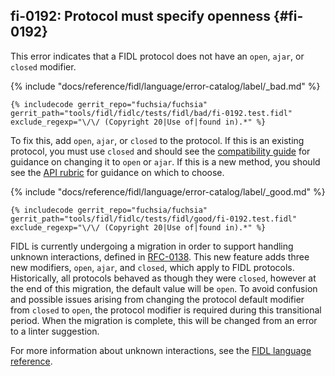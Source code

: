 ## fi-0192: Protocol must specify openness {#fi-0192}

This error indicates that a FIDL protocol does not have an `open`, `ajar`, or
`closed` modifier.

{% include "docs/reference/fidl/language/error-catalog/label/_bad.md" %}

```fidl
{% includecode gerrit_repo="fuchsia/fuchsia" gerrit_path="tools/fidl/fidlc/tests/fidl/bad/fi-0192.test.fidl" exclude_regexp="\/\/ (Copyright 20|Use of|found in).*" %}
```

To fix this, add `open`, `ajar`, or `closed` to the protocol. If this is an
existing protocol, you must use `closed` and should see the [compatibility
guide][0192-compatibility-guide] for guidance on changing it to `open` or
`ajar`. If this is a new method, you should see the [API
rubric][0192-api-rubric] for guidance on which to choose.

[0192-compatibility-guide]: /docs/development/languages/fidl/guides/compatibility/README.md#open-ajar-closed
[0192-api-rubric]: /docs/development/api/fidl.md#open-ajar-closed

{% include "docs/reference/fidl/language/error-catalog/label/_good.md" %}

```fidl
{% includecode gerrit_repo="fuchsia/fuchsia" gerrit_path="tools/fidl/fidlc/tests/fidl/good/fi-0192.test.fidl" exclude_regexp="\/\/ (Copyright 20|Use of|found in).*" %}
```

FIDL is currently undergoing a migration in order to support handling unknown
interactions, defined in [RFC-0138][0192-rfc-0138].  This new feature adds three
new modifiers, `open`, `ajar`, and `closed`, which apply to FIDL protocols.
Historically, all protocols behaved as though they were `closed`, however at the
end of this migration, the default value will be `open`. To avoid confusion and
possible issues arising from changing the protocol default modifier from
`closed` to `open`, the protocol modifier is required during this transitional
period. When the migration is complete, this will be changed from an error to a
linter suggestion.

[0192-rfc-0138]: /docs/contribute/governance/rfcs/0138_handling_unknown_interactions.md

For more information about unknown interactions, see the [FIDL language
reference][0192-reference].

[0192-reference]: /docs/reference/fidl/language/language.md#unknown-interactions
